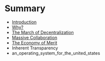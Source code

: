 # Summary

* [Introduction](README.md)
* [Why?](why.md)
* [The March of Decentralization](the_march_of_decentralization.md)
* [Massive Collaboration](massive_collaboration.md)
* [The Economy of Merit](the_economy_of_merit.md)
* Inherent Transparency
* an_operating_system_for_the_united_states

